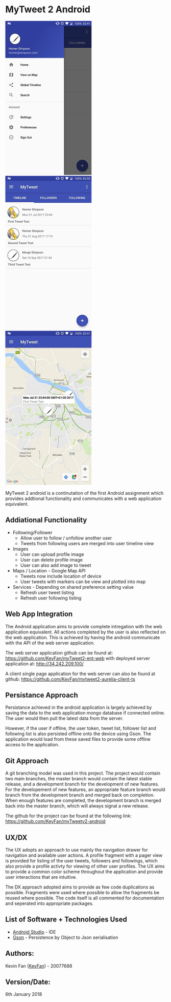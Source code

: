 # MyTweet 2 Android
![Nav Drawer][nav] ![TimeLine][timeline] ![Maps][map]

MyTweet 2 android is a continutation of the first Android assignment which provides addtional functionality and communicates with a web application equivalent.

## Addiational Functionality
* Following/Follower
  * Allow user to follow / unfollow another user
  * Tweets from following users are merged into user timeline view
* Images
  * User can upload profile image
  * User can delete profile image
  * User can also add image to tweet
* Maps / Location - Google Map API
  * Tweets now include location of device
  * User tweets with markers can be view and plotted into map
* Services - Depending on shared preference setting value
  * Refresh user tweet listing 
  * Refresh user following listing

## Web App Integration
The Android application aims to provide complete intregation with the web application equivalent. All actions completed by the user is also reflected on the web application. This is achieved by having the android communicate with the API of the web server application. 

The web server application github can be found at: https://github.com/KevFan/myTweet2-ent-web
with deployed server application at: http://34.242.209.100/

A client single page application for the web server can also be found at github: https://github.com/KevFan/mytweet2-aurelia-client-ts

## Persistance Approach
Persistance achieved in the android application is largely achieved by saving the data to the web application mongo database if connected online. The user would then pull the latest data from the server. 

However, if the user if offline, the user token, tweet list, follower list and following list is also persisted offline onto the device using Gson. The application would load from these saved files to provide some offline access to the application.

## Git Approach
A git branching model was used in this project. The project would contain two main branches, the master branch would contain the latest stable release, and a development branch for the development of new features. For the developement of new features, an appropriate feature branch would branch from the development branch and merged back on completion. When enough features are completed, the development branch is merged back into the master branch, which will always signal a new release.

The github for the project can be found at the following link: 
https://github.com/KevFan/myTweetv2-android

## UX/DX
The UX adopts an approach to use mainly the navigation drawer for navigation and available user actions. A profile fragment with a pager view is provided for listing of the user tweets, followers and followings, which also provide a profile activty for viewing of other user profiles. The UX aims to provide a common color scheme throughout the application and provide user interactions that are intuitive.

The DX approach adopted aims to provide as few code duplications as possible. Fragments were used where possible to allow the fragments be reused where possible. The code itself is all commented for documentation and seperated into appropriate packages. 

## List of Software + Technologies Used
* [Android Studio](https://developer.android.com/studio/index.html) - IDE
* [Gson](https://github.com/google/gson) - Persistence by Object to Json serialisation

## Authors:
Kevin Fan ([KevFan](https://github.com/KevFan)) - 20077688

## Version/Date:
6th January 2018

[nav]: ./readme_resources/navdrawer.jpg
[timeline]: ./readme_resources/timeline.jpg
[map]: ./readme_resources/maps.jpg
